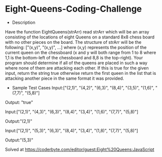 # Eight-Queens-Coding-Challenge

- Description

Have the function EightQueens(strArr) read strArr which will be an array consisting of the locations of eight Queens on a standard 8x8 chess board with no other pieces on the board. The structure of strArr will be the following: ["(x,y)", "(x,y)", ...] where (x,y) represents the position of the current queen on the chessboard (x and y will both range from 1 to 8 where 1,1 is the bottom-left of the chessboard and 8,8 is the top-right). Your program should determine if all of the queens are placed in such a way where none of them are attacking each other. If this is true for the given input, return the string true otherwise return the first queen in the list that is attacking another piece in the same format it was provided.

- Sample Test Cases
Input:["(2,1)", "(4,2)", "(6,3)", "(8,4)", "(3,5)", "(1,6)", "(7,7)", "(5,8)"]

Output: "true"

Input:["(2,1)", "(4,3)", "(6,3)", "(8,4)", "(3,4)", "(1,6)", "(7,7)", "(5,8)"]

Output:"(2,1)"

Input:["(2,1)", "(5,3)", "(6,3)", "(8,4)", "(3,4)", "(1,8)", "(7,7)", "(5,8)"]

Output:"(5,3)"

Solved at https://coderbyte.com/editor/guest:Eight%20Queens:JavaScript
